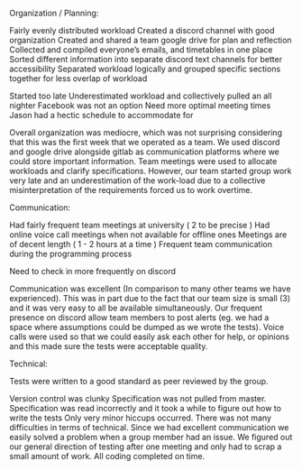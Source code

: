Organization / Planning:

Fairly evenly distributed workload
Created a discord channel with good organization
Created and shared a team google drive for plan and reflection
Collected and compiled everyone’s emails, and timetables in one place
Sorted different information into separate discord text channels for better accessibility
Separated workload logically and grouped specific sections together for less overlap of workload 

Started too late 
Underestimated workload and collectively pulled an all nighter
Facebook was not an option
Need more optimal meeting times
Jason had a hectic schedule to accommodate for

Overall organization was mediocre, which was not surprising considering that this was the first week that we operated as a team. We used discord and google drive alongside gitlab as communication platforms where we could store important information. Team meetings were used to allocate workloads and clarify specifications. However, our team started group work very late and an underestimation of the work-load due to a collective misinterpretation of the requirements forced us to work overtime. 

Communication:

Had fairly frequent team meetings at university ( 2 to be precise )
Had online voice call meetings when not available for offline ones
Meetings are of decent length ( 1 - 2 hours at a time )
Frequent team communication during the programming process
    
Need to check in more frequently on discord

Communication was excellent (In comparison to many other teams we have experienced). This was in part due to the fact that our team size is small (3) and it was very easy to all be available simultaneously. Our frequent presence on discord allow team members to post alerts (eg. we had a space where assumptions could be dumped as we wrote the tests). Voice calls were used so that we could easily ask each other for help, or opinions and this made sure the tests were acceptable quality. 

Technical:

Tests were written to a good standard as peer reviewed by the group.

Version control was clunky
Specification was not pulled from master.
Specification was read incorrectly and it took a while to figure out how to write the tests
Only very minor hiccups occurred. There was not many difficulties in terms of technical. Since we had excellent communication we easily solved a problem when a group member had an issue. We figured out our general direction of testing after one meeting and only had to scrap a small amount of work. All coding completed on time.
